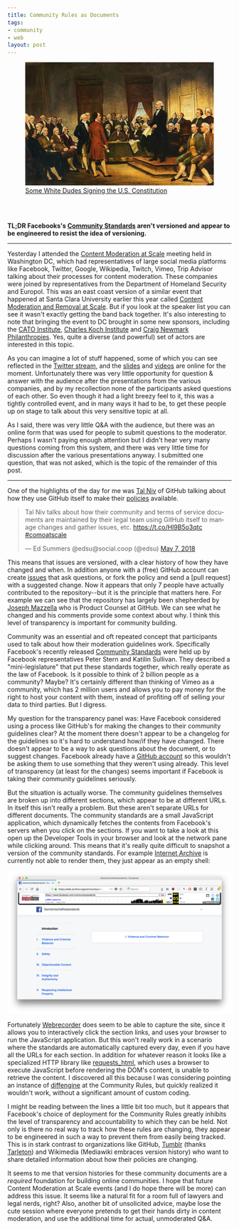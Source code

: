 ```yaml
---
title: Community Rules as Documents
tags:
- community
- web
layout: post
---
```



<figure>
  <a href="https://en.wikipedia.org/wiki/Constitution#/media/File:Washington_Constitutional_Convention_1787.jpg"><img src="/images/constitution.jpg" class="img-fluid"></a>
  <figcaption><a href="">Some White Dudes Signing the U.S.  Constitution</a></figcaption>
</figure>

<br>
<br>

**TL;DR Facebooks's [Community Standards] aren't versioned and appear to be
engineered to resist the idea of versioning.**

---

Yesterday I attended the [Content Moderation at Scale] meeting held in
Washington DC, which had representatives of large social media platforms like
Facebook, Twitter, Google, Wikipedia, Twitch, Vimeo, Trip Advisor talking about
their processes for content moderation. These companies were joined by
representatives from the Department of Homeland Security and Europol. This was
an east coast version of a similar event that happened at Santa Clara University
earlier this year called [Content Moderation and Removal at Scale]. But if you
look at the speaker list you can see it wasn't exactly getting the band back
together. It's also interesting to note that bringing the event to DC brought in
some new sponsors, including the [CATO Institute], [Charles Koch Institute] and
[Craig Newmark Philanthropies]. Yes, quite a diverse (and powerful) set of
actors are interested in this topic.

As you can imagine a lot of stuff happened, some of which you can see reflected
in the [Twitter stream], and the [slides] and [videos] are online for the
moment. Unfortunately there was very little opportunity for question & answer
with the audience after the presentations from the various companies, and by my
recollection none of the participants asked questions of each other. So even
though it had a light breezy feel to it, this was a tightly controlled event,
and in many ways it had to be, to get these people up on stage to talk about
this very sensitive topic at all.

As I said, there was very little Q&amp;A with the audience, but there was an
online form that was used for people to submit questions to the moderator.
Perhaps I wasn't paying enough attention but I didn't hear very many questions
coming from this system, and there was very little time for discussion after the
various presentations anyway. I submitted one question, that was not asked,
which is the topic of the remainder of this post.

---

One of the highlights of the day for me was [Tal Niv] of GitHub talking about
how they use GitHub itself to make their [policies] available.

<blockquote class="twitter-tweet" data-lang="en"><p lang="en" dir="ltr">Tal Niv
talks about how their community and terms of service documents are maintained by
their legal team using GitHub itself to manage changes and gather issues, etc.
<a href="https://t.co/Hl9B5o3qtc">https://t.co/Hl9B5o3qtc</a> <a
href="https://twitter.com/hashtag/comoatscale?src=hash&amp;ref_src=twsrc%5Etfw">#comoatscale</a></p>&mdash;
Ed Summers @edsu@social.coop (@edsu) <a
href="https://twitter.com/edsu/status/993517767340036097?ref_src=twsrc%5Etfw">May
7, 2018</a></blockquote> <script async
src="https://platform.twitter.com/widgets.js" charset="utf-8"></script>

This means that issues are versioned, with a clear history of how they have
changed and when. In addition anyone with a (free) GitHub account can create
[issues] that ask questions, or fork the policy and send a [pull request] with a
suggested change. Now it appears that only 7 people have actually contributed to
the repository--but it is the principle that matters here. For example we can
see that the repository has largely been shepherded by [Joseph Mazzella] who is
Product Counsel at GitHub.  We can see what he changed and his comments provide
some context about why. I think this level of transparency is important for
community building.

Community was an essential and oft repeated concept that participants used to
talk about how their moderation guidelines work. Specifically Facebook's
recently released [Community Standards] were held up by Facebook representatives
Peter Stern and Katilin Sullivan. They described a "mini-legislature" that put
these standards together, which really operate as the law of Facebook. Is it
possible to think of 2 billion people as a community? Maybe? It's certainly
different than thinking of Vimeo as a community, which has 2 million users and
allows you to pay money for the right to host your content with them, instead of
profiting off of selling your data to third parties. But I digress.

My question for the transparency panel was: Have Facebook considered using a
process like GitHub's for making the changes to their community guidelines
clear? At the moment there doesn't appear to be a changelog for the guidelines
so it's hard to understand how/if they have changed. There doesn't appear to be
a way to ask questions about the document, or to suggest changes. Facebook
already have a [GitHub account] so this wouldn't be asking them to use something
that they weren't using already. This level of transparency (at least for the
changes) seems important if Facebook is taking their community guidelines
seriously.

But the situation is actually worse. The community guidelines themselves are
broken up into different sections, which appear to be at different URLs. In
itself this isn't really a problem. But these aren't separate URLs for different
documents. The community standards are a small JavaScript application, which
dynamically fetches the contents from Facebook's servers when you click on the
sections. If you want to take a look at this open up the Developer Tools in your
browser and look at the network pane while clicking around. This means that it's
really quite difficult to snapshot a version of the community standards.  For
example [Internet Archive] is currently not able to render them, they just
appear as an empty shell:

<a href="https://web.archive.org/communitystandards/introduction/"><img
class="img-fluid" src="/images/facebook-community.png"></a>

Fortunately [Webrecorder] does seem to be able to capture the site, since it
allows you to interactively click the section links, and uses your browser to
run the JavaScript application. But this won't really work in a scenario where
the standards are automatically captured every day, even if you have all the
URLs for each section. In addition for whatever reason it looks like a
specialized HTTP library like [requests_html], which uses a browser to execute
JavaScript before rendering the DOM's content, is unable to retrieve the
content. I discovered all this because I was considering pointing an instance of
[diffengine] at the Community Rules, but quickly realized it wouldn't work,
without a significant amount of custom coding.

I might be reading between the lines a little bit too much, but it appears that
Facebook's choice of deployment for the Community Rules greatly inhibits the
level of transparency and accountability to which they can be held. Not only is
there no real way to track how these rules are changing, they appear to be
engineered in such a way to prevent them from easily being tracked. This is in
stark contrast to organizations like GitHub, [Tumblr] (thanks [Tarleton]) and
Wikimedia (Mediawiki embraces version history) who want to share detailed
information about how their policies are changing.

It seems to me that version histories for these community documents are a
*required* foundation for building online communities. I hope that future
Content Moderation at Scale events (and I do hope there will be more) can
address this issue. It seems like a natural fit for a room full of lawyers and
legal nerds, right? Also, another bit of unsolicited advice, maybe lose the cute
session where everyone pretends to get their hands dirty in content moderation,
and use the additional time for actual, unmoderated Q&amp;A.

[Content Moderation at Scale]: http://comoatscale.com/
[Content Moderation and Removal at Scale]: http://law.scu.edu/event/content-moderation-removal-at-scale/
[CATO Institute]: https://en.wikipedia.org/wiki/Cato_Institute
[Charles Koch Institute]: https://en.wikipedia.org/wiki/Charles_Koch_Institute
[Craig Newmark Philanthropies]: https://en.wikipedia.org/wiki/Craig_Newmark 
[Twitter stream]: https://twitter.com/search?q=%23comoatscale
[videos]: https://livestream.com/internetsociety/comoatscale
[slides]: http://comoatscale.com/conference-presentations/
[policies]: https://github.com/github/site-policy
[issues]: https://github.com/github/site-policy/issues?q=is%3Aissue+is%3Aclosed
[Joseph Mazzella]: https://www.linkedin.com/in/jmazzella/
[Tal Niv]: https://twitter.com/talniv
[Internet Archive]: https://web.archive.org/web/*/https://www.facebook.com/communitystandards/
[GitHub account]: https://github.com/facebook/
[recently released guidelines]: https://www.facebook.com/communitystandards/
[Webrecorder]: https://webrecorder.io
[requests_html]: https://github.com/kennethreitz/requests-html
[diffengine]: https://github.com/docnow/diffengine
[Tarleton]: https://twitter.com/TarletonG/status/993580027131367425
[Tumblr]: https://github.com/tumblr/policy
[Community Standards]: https://www.facebook.com/communitystandards/
